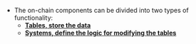 - The on-chain components can be divided into two types of functionality:
	- **[Tables, store the data](../notes/Tables,_store_the_data)**
	- **[Systems, define the logic for modifying the tables](../notes/Systems,_define_the_logic_for_modifying_the_tables)**